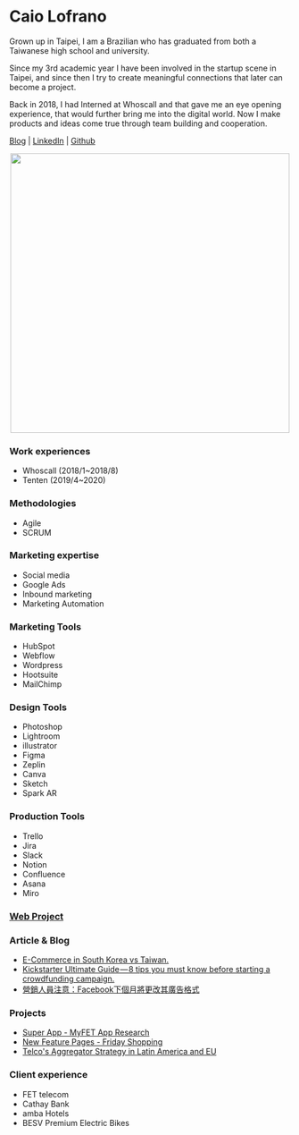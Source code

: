 # Caio Lofrano 
Grown up in Taipei, I am a Brazilian who has graduated from both a Taiwanese high school and university. 

Since my 3rd academic year I have been involved in the startup scene in Taipei, and since then I try to create meaningful connections that later can become a project. 

Back in 2018, I had Interned at Whoscall and that gave me an eye opening experience, that would further bring me into the digital world.
Now I make products and ideas come true through team building and cooperation.

[Blog](https://medium.com/@caio.lofrano) | [LinkedIn](https://www.linkedin.com/in/caiolofrano/) | [Github](https://github.com/Lofrano)

<p align="center">
  <img width="500" height="500" src="https://i.imgur.com/2WYPEJY.jpg">
</p>

### Work experiences
- Whoscall (2018/1~2018/8)
- Tenten (2019/4~2020)

### Methodologies
- Agile
- SCRUM

### Marketing expertise
- Social media
- Google Ads
- Inbound marketing
- Marketing Automation

### Marketing Tools
- HubSpot
- Webflow
- Wordpress
- Hootsuite
- MailChimp

### Design Tools
- Photoshop
- Lightroom
- illustrator
- Figma
- Zeplin
- Canva
- Sketch
- Spark AR

### Production Tools
- Trello
- Jira
- Slack
- Notion
- Confluence
- Asana
- Miro

### [Web Project](https://tentenrevamp-2fc900fa08079bff1fa5805807.webflow.io/)

### Article & Blog
 - [E-Commerce in South Korea vs Taiwan.](https://share.tenten.co/e-commerce-in-south-korea-vs-taiwan-683eeeaf9b4)
 - [Kickstarter Ultimate Guide — 8 tips you must know before starting a crowdfunding campaign.](https://share.tenten.co/kickstarter-ultimate-guide-8-tips-you-must-know-before-starting-a-crowdfunding-campaign-f88178576ee?source)
 - [營銷人員注意：Facebook下個月將更改其廣告格式](https://share.tenten.co/%E7%87%9F%E9%8A%B7%E4%BA%BA%E5%93%A1%E6%B3%A8%E6%84%8F-facebook%E4%B8%8B%E5%80%8B%E6%9C%88%E5%B0%87%E6%9B%B4%E6%94%B9%E5%85%B6%E5%BB%A3%E5%91%8A%E6%A0%BC%E5%BC%8F-2b6d37d0e6ee)


### Projects
- [Super App - MyFET App Research](https://pasteapp.com/p/9o0Wv3w4h0z?view=jWJxBmnBB9I)
- [New Feature Pages - Friday Shopping](https://pasteapp.com/p/mTPnxKhBnr0?view=yW71MzUQ4zt)
- [Telco's Aggregator Strategy in Latin America and EU](https://pasteapp.com/p/LpIY3Duanxf?view=c8Vr9tGQnq4)


### Client experience
- FET telecom
- Cathay Bank
- amba Hotels
- BESV Premium Electric Bikes
